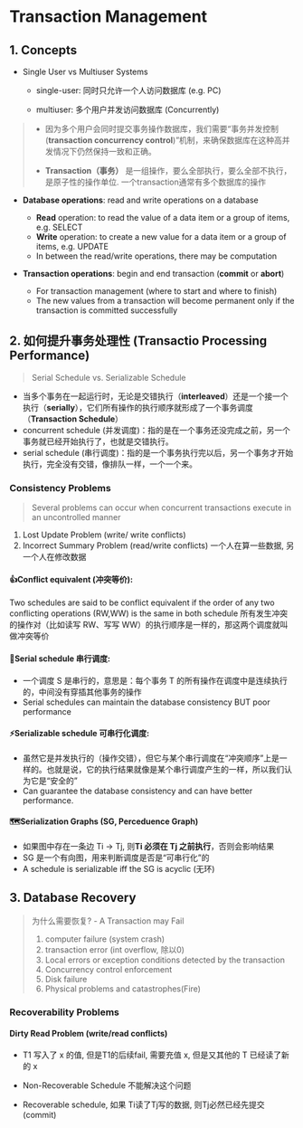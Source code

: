# Transaction Management

## 1. Concepts

- Single User vs Multiuser Systems
  
  - single-user: 同时只允许一个人访问数据库 (e.g. PC)
  
  - multiuser: 多个用户并发访问数据库 (Concurrently)

> - 因为多个用户会同时提交事务操作数据库，我们需要“事务并发控制(**transaction concurrency control**)”机制，来确保数据库在这种高并发情况下仍然保持一致和正确。
> 
> - **Transaction（事务）** 是一组操作，要么全部执行，要么全部不执行，是原子性的操作单位. 一个transaction通常有多个数据库的操作

- **Database operations**: read and write operations on a database
  
  - **Read** operation: to read the value of a data item or a group of items, e.g. SELECT
  - **Write** operation: to create a new value for a data item or a group of items, e.g. UPDATE
  - In between the read/write operations, there may be computation

- **Transaction operations**: begin and end transaction (**commit** or **abort**)
  
  - For transaction management (where to start and where to finish)
  - The new values from a transaction will become permanent only if the transaction is committed successfully

## 2. 如何提升事务处理性 (Transactio Processing Performance)

> Serial Schedule vs. Serializable Schedule

- 当多个事务在一起运行时，无论是交错执行（**interleaved**）还是一个接一个执行（**serially**），它们所有操作的执行顺序就形成了一个事务调度（**Transaction Schedule**）
- concurrent schedule (并发调度)：指的是在一个事务还没完成之前，另一个事务就已经开始执行了，也就是交错执行。
- serial schedule (串行调度)：指的是一个事务执行完以后，另一个事务才开始执行，完全没有交错，像排队一样，一个一个来。

### Consistency Problems

> Several problems can occur when concurrent transactions execute in 
> an uncontrolled manner

1. Lost Update Problem (write/ write conflicts)
2. Incorrect Summary Problem (read/write conflicts)
    一个人在算一些数据, 另一个人在修改数据

#### 👍Conflict equivalent (冲突等价):

Two schedules are said to be conflict equivalent if the 
order of any two conflicting operations (RW,WW) is the 
same in both schedule
所有发生冲突的操作对（比如读写 RW、写写 WW）的执行顺序是一样的，那这两个调度就叫做冲突等价

#### 🧱Serial schedule 串行调度:

- 一个调度 S 是串行的，意思是：每个事务 T 的所有操作在调度中是连续执行的，中间没有穿插其他事务的操作
- Serial schedules can maintain the database consistency BUT poor performance

#### ⚡Serializable schedule 可串行化调度:

- 虽然它是并发执行的（操作交错），但它与某个串行调度在“冲突顺序”上是一样的。也就是说，它的执行结果就像是某个串行调度产生的一样，所以我们认为它是“安全的”
- Can guarantee the database consistency and can have better performance.

#### 🗺️Serialization Graphs (SG, Perceduence Graph)

- 如果图中存在一条边 Ti → Tj, 则**Ti 必须在 Tj 之前执行**，否则会影响结果
- SG 是一个有向图，用来判断调度是否是“可串行化”的
- A schedule is serializable iff the SG is acyclic (无环)

## 3. Database Recovery

> 为什么需要恢复? - A Transaction may Fail
> 
> 1. computer failure (system crash)
> 2. transaction error (int overflow, 除以0)
> 3. Local errors or exception conditions detected by the transaction
> 4. Concurrency control enforcement
> 5. Disk failure
> 6. Physical problems and catastrophes(Fire)

### Recoverability Problems

#### Dirty Read Problem (write/read conflicts)

- T1 写入了 x 的值, 但是T1的后续fail, 需要充值 x, 但是又其他的 T 已经读了新 的 x

- Non-Recoverable Schedule 不能解决这个问题

- Recoverable schedule, 如果 Ti读了Tj写的数据, 则Tj必然已经先提交(commit)


